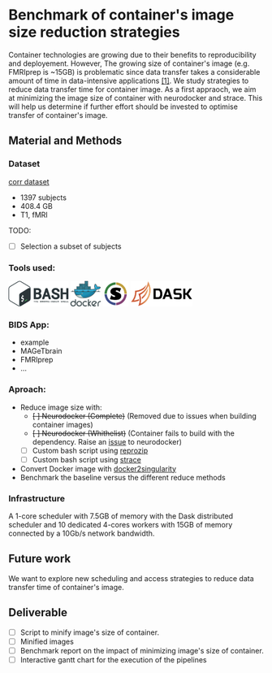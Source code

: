 # Benchmark of container's image size reduction strategies

Container technologies are growing due to their benefits to reproducibility and deployement. However, The growing size of container's image (e.g. FMRIprep is ~15GB) is problematic since data transfer takes a considerable amount of time in data-intensive applications [\[1\]](https://arxiv.org/pdf/1907.13030.pdf). We study strategies to reduce data transfer time for container image. As a first appraoch, we aim at minimizing the image size of container with neurodocker and strace. This will help us determine if further effort should be invested to optimise transfer of container's image.

## Material and Methods

### Dataset
[corr dataset](http://fcon_1000.projects.nitrc.org/indi/CoRR/html/)
* 1397 subjects
* 408.4 GB
* T1, fMRI

TODO:
- [ ] Selection a subset of subjects

### Tools used:
<img alt="Bash" src="https://github.com/mtl-brainhack-school-2019/mathdugre/blob/master/.images/bash.png" height="50px">
<img alt="Docker" src="https://github.com/mtl-brainhack-school-2019/mathdugre/blob/master/.images/docker.svg" height="50px">
<img alt="Singularity" src="https://github.com/mtl-brainhack-school-2019/mathdugre/blob/master/.images/singularity.svg" height="50px"> 
<img alt="Dask" src="https://github.com/mtl-brainhack-school-2019/mathdugre/blob/master/.images/dask.png" height="50px">

### BIDS App:
* example
* MAGeTbrain
* FMRIprep
* ...

### Aproach:
* Reduce image size with:
    - ~~[ ] Neurodocker (Complete)~~ (Removed due to issues when building container images)
    - ~~[ ] Neurodocker (Whithelist)~~ (Container fails to build with the dependency. Raise an [issue](https://github.com/kaczmarj/neurodocker/issues/295) to neurodocker)
    - [ ] Custom bash script using [reprozip](https://www.reprozip.org/)
    - [ ] Custom bash script using [strace](https://linux.die.net/man/1/strace)
* Convert Docker image with [docker2singularity](https://hub.docker.com/r/singularityware/docker2singularity)
* Benchmark the baseline versus the different reduce methods

### Infrastructure

A 1-core scheduler with 7.5GB of memory with the Dask distributed scheduler and 10 dedicated 4-cores workers with 15GB of memory connected by a 10Gb/s network bandwidth.

## Future work
We want to explore new scheduling and access strategies to reduce data transfer time of container's image.

## Deliverable
- [ ] Script to minify image's size of container.
- [ ] Minified images
- [ ] Benchmark report on the impact of minimizing image's size of container.
- [ ] Interactive gantt chart for the execution of the pipelines

